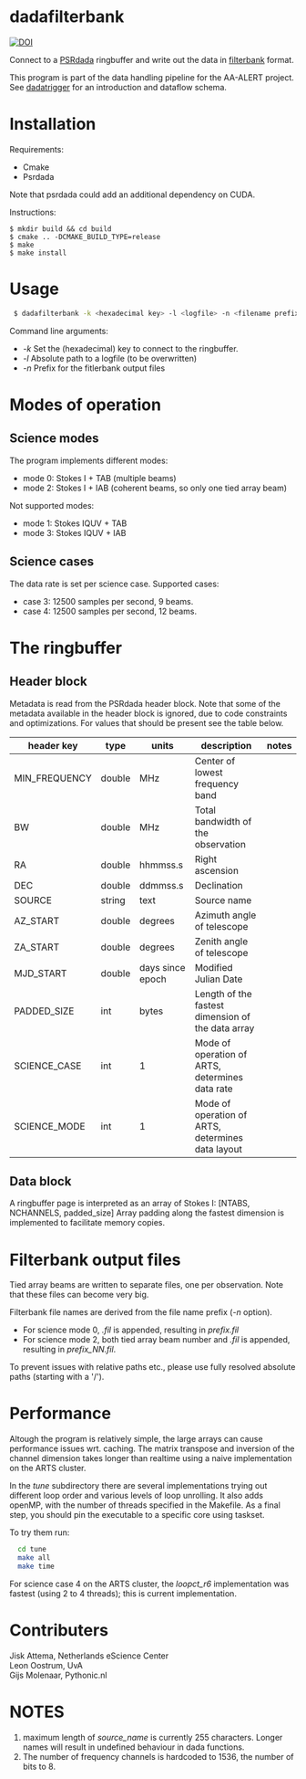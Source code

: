 # dadafilterbank

[![DOI](https://zenodo.org/badge/94884097.svg)](https://zenodo.org/badge/latestdoi/94884097)

Connect to a [PSRdada](http://psrdada.sourceforge.net/) ringbuffer and write out the data
in [filterbank](http://sigproc.sourceforge.net/) format.

This program is part of the data handling pipeline for the AA-ALERT project.
See [dadatrigger](https://github.com/TRASAL/dadatrigger) for an introduction and dataflow schema.

# Installation

Requirements:
 * Cmake
 * Psrdada

Note that psrdada could add an additional dependency on CUDA.
 
 Instructions:
 
```
$ mkdir build && cd build
$ cmake .. -DCMAKE_BUILD_TYPE=release
$ make
$ make install

```

# Usage

```bash
 $ dadafilterbank -k <hexadecimal key> -l <logfile> -n <filename prefix for dumps>
```

Command line arguments:
 * *-k* Set the (hexadecimal) key to connect to the ringbuffer.
 * *-l* Absolute path to a logfile (to be overwritten)
 * *-n* Prefix for the fitlerbank output files

# Modes of operation

## Science modes

The program implements different modes:
- mode 0: Stokes I + TAB (multiple beams)
- mode 2: Stokes I + IAB (coherent beams, so only one tied array beam)

Not supported modes:
- mode 1: Stokes IQUV + TAB
- mode 3: Stokes IQUV + IAB


## Science cases

The data rate is set per science case.
Supported cases:
- case 3: 12500 samples per second, 9 beams.
- case 4: 12500 samples per second, 12 beams.


# The ringbuffer

## Header block

Metadata is read from the PSRdada header block.
Note that some of the metadata available in the header block is ignored, due to code constraints and optimizations.
For values that should be present see the table below.

|header key      | type   | units            | description                                       | notes |
|----------------|--------|------------------|---------------------------------------------------|-------|
| MIN\_FREQUENCY | double | MHz              | Center of lowest frequency band                   |       |
| BW             | double | MHz              | Total bandwidth of the observation                |       |
| RA             | double | hhmmss.s         | Right ascension                                   |       |
| DEC            | double | ddmmss.s         | Declination                                       |       |
| SOURCE         | string | text             | Source name                                       |       |
| AZ\_START      | double | degrees          | Azimuth angle of telescope                        |       |
| ZA\_START      | double | degrees          | Zenith angle of telescope                         |       |
| MJD\_START     | double | days since epoch | Modified Julian Date                              |       |
| PADDED\_SIZE   | int    | bytes            | Length of the fastest dimension of the data array |       |
| SCIENCE\_CASE  | int    | 1                | Mode of operation of ARTS, determines data rate   |       |
| SCIENCE\_MODE  | int    | 1                | Mode of operation of ARTS, determines data layout |       |


## Data block

A ringbuffer page is interpreted as an array of Stokes I: [NTABS, NCHANNELS, padded\_size]
Array padding along the fastest dimension is implemented to facilitate memory copies.

# Filterbank output files

Tied array beams are written to separate files, one per observation.
Note that these files can become very big.

Filterbank file names are derived from the file name prefix (*-n* option).
- For science mode 0, *.fil* is appended, resulting in *prefix.fil*
- For science mode 2, both tied array beam number and *.fil* is appended, resulting in *prefix_NN.fil*.

To prevent issues with relative paths etc., please use fully resolved absolute paths (starting with a '/').

# Performance

Altough the program is relatively simple, the large arrays can cause performance issues wrt. caching.
The matrix transpose and inversion of the channel dimension takes longer than realtime using a naive implementation on the ARTS cluster.

In the *tune* subdirectory there are several implementations trying out different loop order and various levels of loop unrolling.
It also adds openMP, with the number of threads specified in the Makefile.
As a final step, you should pin the executable to a specific core using taskset.

To try them run:
```bash
  cd tune
  make all
  make time
```

For science case 4 on the ARTS cluster, the *loopct_r6* implementation was fastest (using 2 to 4 threads); this is current implementation.

# Contributers

Jisk Attema, Netherlands eScience Center  
Leon Oostrum, UvA  
Gijs Molenaar, Pythonic.nl

# NOTES

1. maximum length of *source_name* is currently 255 characters. Longer names will result in undefined behaviour in dada functions.
2. The number of frequency channels is hardcoded to 1536, the number of bits to 8.
